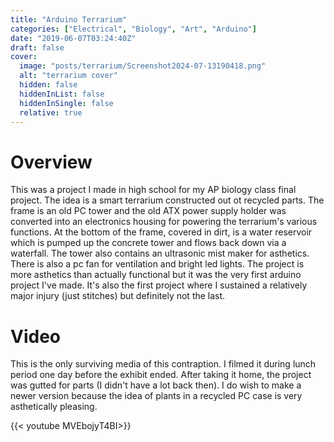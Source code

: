 ```yaml
---
title: "Arduino Terrarium"
categories: ["Electrical", "Biology", "Art", "Arduino"]
date: "2019-06-07T03:24:40Z"
draft: false
cover:
  image: "posts/terrarium/Screenshot2024-07-13190418.png"
  alt: "terrarium cover"
  hidden: false
  hiddenInList: false
  hiddenInSingle: false
  relative: true
---
```


# Overview

This was a project I made in high school for my AP biology class final project. The idea is a smart terrarium constructed out ot recycled parts. The frame is an old PC tower and the old ATX power supply holder was converted into an electronics housing for powering the terrarium's various functions. At the bottom of the frame, covered in dirt, is a water reservoir which is pumped up the concrete tower and flows back down via a waterfall. The tower also contains an ultrasonic mist maker for asthetics. There is also a pc fan for ventilation and bright led lights. The project is more asthetics than actually functional but it was the very first arduino project I've made. It's also the first project where I sustained a relatively major injury (just stitches) but definitely not the last.

# Video

This is the only surviving media of this contraption. I filmed it during lunch period one day before the exhibit ended. After taking it home, the project was gutted for parts (I didn't have a lot back then). I do wish to make a newer version because the idea of plants in a recycled PC case is very asthetically pleasing.

{{< youtube MVEbojyT4BI>}}
